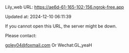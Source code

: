 Lily_web URL: https://ae6d-61-165-102-156.ngrok-free.app

Updated at: 2024-12-10 06:11:39

If you cannot open this URL, the server might be down.

Please contact: 

goley04@foxmail.com Or Wechat:GL_yeaH